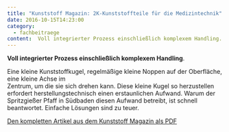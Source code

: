 ```yaml
---
title: "Kunststoff Magazin: 2K-Kunststoffteile für die Medizintechnik"
date: 2016-10-15T14:23:00
category:
  - fachbeitraege
content:  Voll integrierter Prozess einschließlich komplexem Handling.    Eine kleine Kunststoffkugel, regelmäßige kleine Noppen auf der Oberfläche, eine kleine Achse imZentrum, um die sie sich drehen kann. Diese kleine Kugel so herzustellen erfordert herstellungstechnisch einen erstaunlichen Aufwand. Warum der Spritzgießer Pfaff in Südbaden diesen Aufwand betreibt, ist schnell beantwortet. Einfache Lösungen sind zu teuer.    Den kompletten Artikel aus dem Kunststoff Magazin als PDF 
---
```

**Voll integrierter Prozess einschließlich komplexem Handling**.

Eine kleine Kunststoffkugel, regelmäßige kleine Noppen auf der Oberfläche, eine kleine Achse im  
Zentrum, um die sie sich drehen kann. Diese kleine Kugel so herzustellen erfordert herstellungstechnisch einen erstaunlichen Aufwand. Warum der Spritzgießer Pfaff in Südbaden diesen Aufwand betreibt, ist schnell beantwortet. Einfache Lösungen sind zu teuer.

[Den kompletten Artikel aus dem Kunststoff Magazin als PDF](https://pfaffgmbh.com/downloads/KM%5FOktober%5F2016%5FS26-28%5Fweb.pdf)
